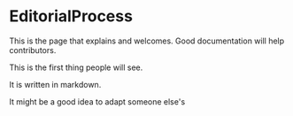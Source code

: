 # EditorialProcess

This is the page that explains and welcomes. Good documentation will help contributors.

This is the first thing people will see.

It is written in markdown.

It might be a good idea to adapt someone else's
